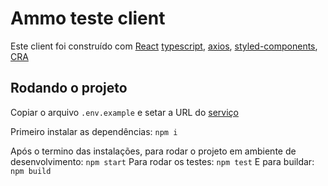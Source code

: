 # Ammo teste client

Este client foi construído com [React](https://pt-br.reactjs.org/) [typescript](https://www.typescriptlang.org/), [axios](https://github.com/axios/axios), [styled-components](https://styled-components.com/), [CRA](https://github.com/facebook/create-react-app)

## Rodando o projeto

Copiar o arquivo `.env.example` e setar a URL do [serviço](https://github.com/Chiaparini/ammo-teste-service)

Primeiro instalar as dependências: `npm i`

Após o termino das instalações, para rodar o projeto em ambiente de desenvolvimento: `npm start`
Para rodar os testes: `npm test`
E para buildar: `npm build`